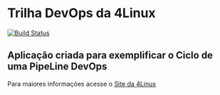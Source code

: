 # Trilha DevOps da 4Linux

<!-- Altere a Flag abaixo com sua URL do Travis -->
[![Build Status](https://travis-ci.com/fablicio/DevOpsLab-HelloWorld.svg?branch=master)](https://travis-ci.com/fablicio/DevOpsLab-HelloWorld)

## Aplicação criada para exemplificar o Ciclo de uma PipeLine DevOps


Para maiores informações acesse o [Site da 4Linux](https://www.4linux.com.br/cursos/devops)
